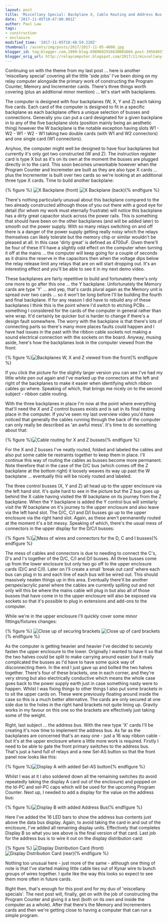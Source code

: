 ```yaml
---
layout: post
title: 'Miscellany Special: Backplane X, Cable Routing and Address Bus'
date: '2017-11-05T10:47:00.001Z'
author: Paul Law
tags:
- construction
- enclosure
modified_time: '2017-11-05T10:48:59.220Z'
thumbnail: /assets/img/posts/2017/2017-11-05-4000.jpg
blogger_id: tag:blogger.com,1999:blog-6989692556630001604.post-3956493750205936167
blogger_orig_url: http://relaycomputer.blogspot.com/2017/11/miscellany-special-backplane-x-cable.html
---
```


Continuing on with the theme from my last post ... here is another 
'miscellany special' covering all the little 'side jobs' I've been doing on my 
relay computer alongside the primary work of constructing the Program Counter, 
Memory and Incrementer cards. There's three things worth covering (plus an 
additional minor mention) ... let's start with backplanes.

The 
computer is designed with four backplanes (W, X, Y and Z) each taking five 
cards. Each card of the computer is designed to fit in a specific backplane as 
each backplane offers a unique selection of busses and connections. Generally 
you can put a card designated for a given backplane in to any of the five 
backplane slots (position mainly being an aesthetic thing) however the W 
backplane is the notable exception having slots W1 - W2 - W1 - W2 - W1 taking 
two double cards (with W1 and W2 connectors) and one single card (W1 
connectors).

Anyhoo, the computer might well be designed to have 
four backplanes but currently it's only got two constructed (W and Z). The 
instruction register card is type X but as it's on its own at the moment the 
busses are plugged directly in to the card. This soon becomes unworkable 
however when the Program Counter and Incremeter are built as they are also 
type X cards ... plus the Incrementer is built over two cards so we're looking 
at an additional three type X cards. Time to build another backplane:

{% figure %}
![X Backplane (front)](/assets/img/posts/2017/2017-11-05-0000.jpg)
![X Backplane (back)](/assets/img/posts/2017/2017-11-05-0001.jpg){% endfigure %}

There's nothing 
particularly unusual about this backplane compared to the two already 
constructed although those of you out there with a good eye for detail (for 
whom my work must eternally frustrate) will notice this backplane has a dirty 
great capacitor stuck across the power rails. This is something that should 
have been on the other backplanes (and will be added later) to smooth out the 
power supply. With so many relays switching on and off there is a danger of 
the power supply getting really noisy which the relays themselves can likely 
tolerate but the memory chip or similar wouldn't be pleased at all. In this 
case 'dirty great' is defined as 4700uF. Given there'll be four of these it'll 
have a slightly odd effect on the computer when turning it off at the mains 
... the computer will keep going for a couple of seconds as it drains the 
reserve in the capacitors then when the voltage dips below the relay release 
limit any relays that are on will start dropping out. It's an interesting 
effect and you'll be able to see it in my next demo video.

These 
backplanes are fairly repetitive to build and fortunately there's only one 
more to go after this one ... the Y backplane. Unfortunately the Memory cards 
are type 'Y' ... and yep, that's cards plural again as the Memory unit is 
spread over two cards ... so it won't be long before I'll be building the 
fourth and final backplane. If for any reason I did have to rebuild any of 
these backplanes I think this is the point where I'd switch to etching PCBs 
... something I considered for the cards of the computer in general rather 
than wire wrap. It'd certainly be quicker but is harder to change if there's a 
design fault somewhere. The worry with the backplane is that there's lots of 
connecting parts so there's many more places faults could happen and I have 
had issues in the past with the ribbon cable sockets not making a sound 
electrical connection with the sockets on the board. Anyway, musing aside, 
here's how the backplanes look in the computer viewed from the front:

{% figure %}![Backplanes W, X and Z viewed from the front](/assets/img/posts/2017/2017-11-05-0002.jpg){% endfigure %}

If 
you click the picture for the slightly larger version you can see I've had my 
little white pen out again and I've marked up the connectors at the left and 
right of the backplanes to make it easier when identifying which ribbon cables 
go where. Speaking of which, that brings me nicely on to the second subject - 
ribbon cable routing.

With the three backplanes in place I'm now at 
the point where everything that'll need the X and Z control busses exists and 
is sat in its final resting place in the computer. If you've seen my last 
overview video you'd have noticed that generally the cables running through 
the back of the computer can only really be described as 'an awful mess'. It's 
time to do something about that:

{% figure %}![Cable routing for X and Z busses](/assets/img/posts/2017/2017-11-05-0003.jpg){% endfigure %}

For the X and 
Z busses I've neatly routed, folded and labeled the cables and also put some 
cable tie restraints together to keep them in place. I'll continue this way of 
routing the cables as busses become more permanent. Note therefore that in the 
case of the D/C bus (which comes off the Z backplane at the bottom right) it 
loosely weaves its way up past the W backplane ... eventually this will be 
nicely routed and labeled.

The three control busses (X, Y and Z) 
all head up to the upper enclosure via the left hand slot. It's quite hard to 
see in the picture but the Z bus goes up behind the X cable having visited the 
W backplane on its journey from the Z backplane. When the Y backplane is added 
the Y control bus will similarly visit the W backplane on it's journey to the 
upper enclosure and also leave via the left hand slot. The D/C, C/I and D/I 
busses go up to the upper enclosure via the right hand slot. Again, as these 
aren't permanently routed at the moment it's a bit messy. Speaking of which, 
there's the usual mess of connectors in the upper display for the D/C/I 
busses:

{% figure %}![Mess of wires and connectors for the D, C and I busses](/assets/img/posts/2017/2017-11-05-0004.jpg){% endfigure %}

The mess of cables and connectors is due to needing to connect the 
C's, D's and I's together of the D/C, C/I and D/I busses. All three busses 
come up from the lower enclosure but only two go off to the upper enclosure 
cards (D/C and C/I). Later on I'll create a small 'break out card' where each 
bus can plug in to and each line of each bus will be wired out. This should 
massively neaten things up in this area. Eventually there'll be another 
perspex/acrylic panel where the cables are currently spilling out and not only 
will this be where the mains cable will plug in but also all of those busses 
that have come in to the upper enclosure will also be exposed via sockets so 
that it's possible to plug in extensions and add-ons to the computer.

While we're in the upper enclosure I'll quickly cover some minor 
fittings/fixtures changes:

{% figure %}
![Close up of securing brackets](/assets/img/posts/2017/2017-11-05-0005.jpg)
![Close up of card brackets](/assets/img/posts/2017/2017-11-05-0006.jpg){% endfigure %}

As the computer is 
getting heavier and heavier I've decided to securely fasten the upper 
enclosure to the lower. Originally I wanted to have it so that the two halves 
could be split to make carrying around easier but it really complicated the 
busses as I'd have to have some quick way of disconnecting them. In the end I 
just gave up and bolted the two halves together. There's four of these 
brackets, one in each corner, and they're very strong but also electrically 
conductive which means the whole case goes back to the power supply earth just 
in case something nasty were to happen. Whilst I was fixing things to other 
things I also put some brackets in to sit the upper cards on. These were 
previously floating around inside the case so this is a much better 
alternative. The cards are only secured at one side due to the holes in the 
right hand brackets not quite lining up. Gravity works in my favour on this 
one so the brackets are effectively just taking some of the weight.

Right, last subject ... the address bus. With the new type 'X' cards I'll be 
creating it's now time to implement the address bus. As far as the backplanes 
are concerned that's an easy one - just a 16 way ribbon cable - but it's at 
the upper enclosure where a little more work is required. Firstly I need to be 
able to gate the front primary switches to the address bus. That's just a hand 
full of relays and a new Sel-AS button so that the front panel now looks like 
this:

{% figure %}![Display A with added Sel-AS button](/assets/img/posts/2017/2017-11-05-0007.jpg){% endfigure %}

Whilst I 
was at it I also soldered down all the remaining switches (to avoid repeatedly 
taking the display A card out of the enclosure) and popped on the ld-PC and 
sel-PC caps which will be used for the upcoming Program Counter. Next up, I 
needed to add a display for the value on the address bus:

{% figure %}![Display B with added Address Bus](/assets/img/posts/2017/2017-11-05-0008.jpg){% endfigure %}

Here I've 
added the 16 LED bars to show the address bus contents just above the data bus 
display. Again, to avoid taking the card in and out of the enclosure, I've 
added all remaining display units. Effectively that completes Display B so 
what you see above is the final version of that card. Last job for the address 
bus is to wire it out on the display distribution card:

{% figure %}
![Display Distribution Card (front)](/assets/img/posts/2017/2017-11-05-0009.jpg)
![Display Distribution Card (rear)](/assets/img/posts/2017/2017-11-05-0010.jpg){% endfigure %}

Nothing too 
unusual here - just more of the same - although one thing of note is that I've 
started making little cable ties out of Kynar wire to bunch groups of wires 
together. I quite like the way this looks so expect to see them more often in 
future cards.

Right then, that's enough for this post and for my 
duo of 'miscellany specials'. The next post will, finally, get on with the job 
of constructing the Program Counter and giving it a test (both on its own and 
inside the computer as a whole). After that there's the Memory and 
Incrementers cards and then we're getting close to having a computer that can 
run a simple program. 